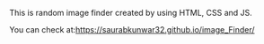  This is random image finder created by using HTML, CSS and JS.

 You can check at:https://saurabkunwar32.github.io/image_Finder/

